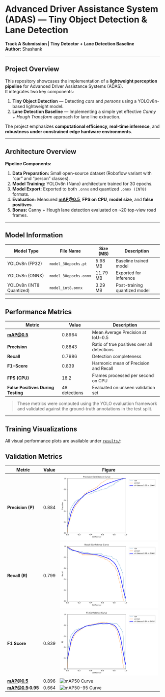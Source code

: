 # Advanced Driver Assistance System (ADAS) — Tiny Object Detection & Lane Detection  
**Track A Submission | Tiny Detector + Lane Detection Baseline**  
**Author:** Shashank  

---

##  Project Overview  
This repository showcases the implementation of a **lightweight perception pipeline** for Advanced Driver Assistance Systems (ADAS).  
It integrates two key components:
1. **Tiny Object Detection** — Detecting *cars* and *persons* using a YOLOv8n-based lightweight model.  
2. **Lane Detection Baseline** — Implementing a simple yet effective *Canny + Hough Transform* approach for lane line extraction.  

The project emphasizes **computational efficiency, real-time inference**, and **robustness under constrained edge hardware environments**.

---

##  Architecture Overview  

**Pipeline Components:**  
1. **Data Preparation:** Small open-source dataset (Roboflow variant with “car” and “person” classes).  
2. **Model Training:** YOLOv8n (Nano) architecture trained for 30 epochs.  
3. **Model Export:** Exported to both `.onnx` and quantized `.onnx (INT8)` formats.  
4. **Evaluation:** Measured **mAP@0.5**, **FPS on CPU**, **model size**, and **false positives**.  
5. **Bonus:** Canny + Hough lane detection evaluated on ~20 top-view road frames.  

---

##  Model Information  

| Model Type | File Name | Size (MB) | Description |
|-------------|------------|-----------|--------------|
| YOLOv8n (FP32) | `model_30epochs.pt` | 5.98 MB | Baseline trained model |
| YOLOv8n (ONNX) | `model_30epochs.onnx` | 11.79 MB | Exported for inference |
| YOLOv8n (INT8 Quantized) | `model_int8.onnx` | 3.29 MB | Post-training quantized model |

---

##  Performance Metrics  

| Metric | Value | Description |
|---------|--------|-------------|
| **mAP@0.5** | 0.8964 | Mean Average Precision at IoU=0.5 |
| **Precision** | 0.8843 | Ratio of true positives over all detections |
| **Recall** | 0.7986 | Detection completeness |
| **F1-Score** | 0.839 | Harmonic mean of Precision and Recall |
| **FPS (CPU)** | 18.2 | Frames processed per second on CPU |
| **False Positives During Testing** | 48 detections | Evaluated on unseen validation set |

> These metrics were computed using the YOLO evaluation framework and validated against the ground-truth annotations in the test split.

---

##  Training Visualizations  
All visual performance plots are available under [`results/`](./results):

## Validation Metrics

| Metric                     | Value  | Figure |
|----------------------------|--------|--------|
| **Precision (P)**          | 0.884  | ![Precision Curve](BoxP_curve.png) |
| **Recall (R)**             | 0.799  | ![Recall Curve](BoxR_curve.png) |
| **F1 Score**               | 0.839  | ![F1 Curve](BoxF1_curve.png) |
| **mAP@0.5**                | 0.896  | ![mAP50 Curve](BoxmAP50_curve.png) |
| **mAP@0.5:0.95**           | 0.664  | ![mAP50-95 Curve](BoxmAP5095_curve.png) |



